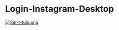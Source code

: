 # Login-Instagram-Desktop
[![Sin-t-tulo.png](https://i.postimg.cc/0j23XnbV/Sin-t-tulo.png)](https://postimg.cc/7Gdmfg1z)
